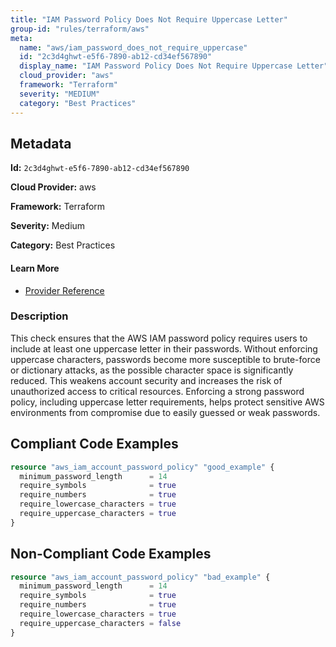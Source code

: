 ```yaml
---
title: "IAM Password Policy Does Not Require Uppercase Letter"
group-id: "rules/terraform/aws"
meta:
  name: "aws/iam_password_does_not_require_uppercase"
  id: "2c3d4ghwt-e5f6-7890-ab12-cd34ef567890"
  display_name: "IAM Password Policy Does Not Require Uppercase Letter"
  cloud_provider: "aws"
  framework: "Terraform"
  severity: "MEDIUM"
  category: "Best Practices"
---
```

## Metadata

**Id:** `2c3d4ghwt-e5f6-7890-ab12-cd34ef567890`

**Cloud Provider:** aws

**Framework:** Terraform

**Severity:** Medium

**Category:** Best Practices

#### Learn More

 - [Provider Reference](https://registry.terraform.io/providers/hashicorp/aws/latest/docs/resources/iam_account_password_policy#require_uppercase_characters)

### Description

 This check ensures that the AWS IAM password policy requires users to include at least one uppercase letter in their passwords. Without enforcing uppercase characters, passwords become more susceptible to brute-force or dictionary attacks, as the possible character space is significantly reduced. This weakens account security and increases the risk of unauthorized access to critical resources. Enforcing a strong password policy, including uppercase letter requirements, helps protect sensitive AWS environments from compromise due to easily guessed or weak passwords.


## Compliant Code Examples
```terraform
resource "aws_iam_account_password_policy" "good_example" {
  minimum_password_length      = 14
  require_symbols              = true
  require_numbers              = true
  require_lowercase_characters = true
  require_uppercase_characters = true
}

```
## Non-Compliant Code Examples
```terraform
resource "aws_iam_account_password_policy" "bad_example" {
  minimum_password_length      = 14
  require_symbols              = true
  require_numbers              = true
  require_lowercase_characters = true
  require_uppercase_characters = false
}
```